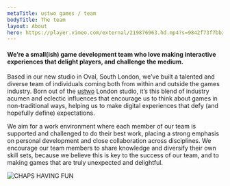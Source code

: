 ```yaml
---
metaTitle: ustwo games / team
bodyTitle: The team
layout: About
hero: https://player.vimeo.com/external/219876963.hd.mp4?s=9842f73f7bb2aa43156f692cc065a60da05d2c1f&profile_id=174
---
```

<div class="content-box squashed inline-images floating-images">

#### We’re a small(ish) game development team who love making interactive experiences that delight players, and challenge the medium.

Based in our new studio in Oval, South London, we’ve built a talented and diverse team of individuals coming both from within and outside the games industry. Born out of the <a href="https://www.ustwo.com/">ustwo</a> London studio, it’s this blend of industry acumen and eclectic influences that encourage us to think about games in non-traditional ways, helping us to make digital experiences that defy (and hopefully define) expectations.

We aim for a work environment where each member of our team is supported and challenged to do their best work, placing a strong emphasis on personal development and close collaboration across disciplines. We encourage our team members to share knowledge and diversify their own skill sets, because we believe this is key to the success of our team, and to making games that are truly unexpected and delightful.

![CHAPS HAVING FUN](/assets/chaps.jpg "Chaps having fun")

</div>
